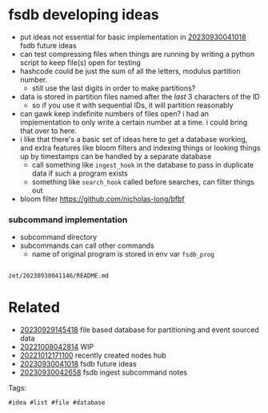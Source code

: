 # fsdb developing ideas

- put ideas not essential for basic implementation in [20230930041018](/zet/20230930041018/README.md) fsdb future ideas
- can test compressing files when things are running by writing a python script to keep file(s) open for testing
- hashcode could be just the sum of all the letters, modulus partition number.
  - still use the last digits in order to make partitions?
- data is stored in partition files named after the _last_ 3 characters of the ID
  - so if you use it with sequential IDs, it will partition reasonably
- can gawk keep indefinite numbers of files open? i had an implementation to only write a certain number at a time. i could bring that over to here.
- i like that there's a basic set of ideas here to get a database working, and extra features like bloom filters and indexing things or looking things up by timestamps can be handled by a separate database
  - call something like `ingest_hook` in the database to pass in duplicate data if such a program exists
  - something like `search_hook` called before searches, can filter things out
- bloom filter https://github.com/nicholas-long/bfbf

### subcommand implementation
- subcommand directory
- subcommands can call other commands
  - name of original program is stored in env var `fsdb_prog`

```
```

` zet/20230930041146/README.md `

# Related

- [20230929145418](/zet/20230929145418/README.md) file based database for partitioning and event sourced data
- [20221008042814](/zet/20221008042814/README.md) WIP
- [20221012171100](/zet/20221012171100/README.md) recently created nodes hub
- [20230930041018](/zet/20230930041018/README.md) fsdb future ideas
- [20230930042658](/zet/20230930042658/README.md) fsdb ingest subcommand notes

Tags:

    #idea #list #file #database
